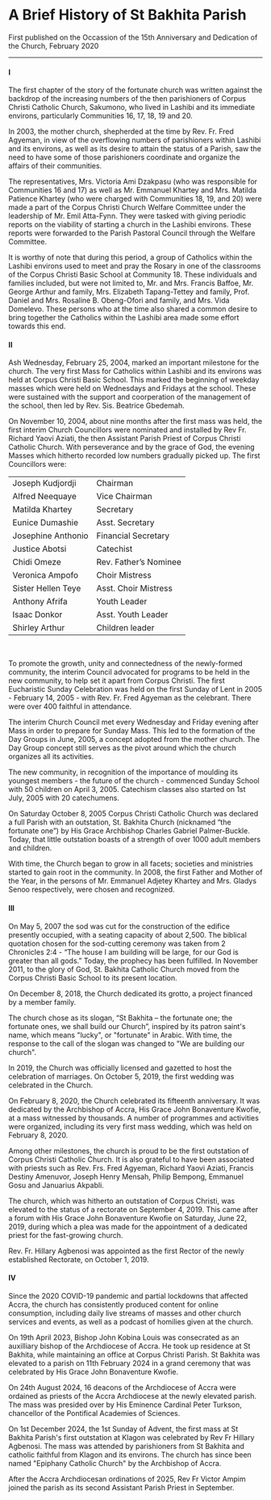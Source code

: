 # A Brief History of St Bakhita Parish
First published on the Occassion of the 15th Anniversary and Dedication of the Church, February 2020

---

#### I

The first chapter of the story of the fortunate church was written against the backdrop of the increasing numbers of the then parishioners of Corpus Christi Catholic Church, Sakumono, who lived in Lashibi and its immediate environs, particularly Communities 16, 17, 18, 19 and 20.

In 2003, the mother church, shepherded at the time by Rev. Fr. Fred Agyeman, in view of the overflowing numbers of parishioners within Lashibi and its environs, as well as its desire to attain the status of a Parish, saw the need to have some of those parishioners coordinate and organize the affairs of their communities. 

The representatives, Mrs. Victoria Ami Dzakpasu (who was responsible for Communities 16 and 17) as well as Mr. Emmanuel Khartey and Mrs. Matilda Patience Khartey (who were charged with Communities 18, 19, and 20) were made a part of the Corpus Christi Church Welfare Committee under the leadership of Mr. Emil Atta-Fynn. They were tasked with giving periodic reports on the viability of starting a church in the Lashibi environs. These reports were forwarded to the Parish Pastoral Council through the Welfare Committee. 

It is worthy of note that during this period, a group of Catholics within the Lashibi environs used to meet and pray the Rosary in one of the classrooms of the Corpus Christi Basic School at Community 18. These individuals and families included, but were not limited to, Mr. and Mrs. Francis Baffoe, Mr. George Arthur and family, Mrs. Elizabeth Tapang-Tettey and family, Prof. Daniel and Mrs. Rosaline B. Obeng-Ofori and family, and Mrs. Vida Domelevo. These persons who at the time also shared a common desire to bring together the Catholics within the Lashibi area made some effort towards this end.

#### II

Ash Wednesday, February 25, 2004, marked an important milestone for the church. The very first Mass for Catholics within Lashibi and its environs was held at Corpus Christi Basic School. This marked the beginning of weekday masses which were held on Wednesdays and Fridays at the school. These were sustained with the support and coorperation of the management of the school, then led by Rev. Sis. Beatrice Gbedemah.

On November 10, 2004, about nine months after the first mass was held, the first interim Church Councillors were nominated and installed by Rev Fr. Richard Yaovi Aziati, the then Assistant Parish Priest of Corpus Christi Catholic Church. With perseverance and by the grace of God, the evening Masses which hitherto recorded low numbers gradually picked up. The first Councillors were:

<table>
    <tbody>
        <tr>
            <td>Joseph Kudjordji</td>
            <td>Chairman</td>
        </tr>
        <tr>
            <td>Alfred Neequaye</td>
            <td>Vice Chairman</td>
        </tr>
        <tr>
            <td>Matilda Khartey</td>
            <td>Secretary</td>
        </tr>
        <tr>
            <td>Eunice Dumashie</td>
            <td>Asst. Secretary</td>
        </tr>
        <tr>
            <td>Josephine Anthonio</td>
            <td>Financial Secretary</td>
        </tr>
        <tr>
            <td>Justice Abotsi</td>
            <td>Catechist</td>
        </tr>
        <tr>
            <td>Chidi Omeze</td>
            <td>Rev. Father’s Nominee</td>
        </tr>
        <tr>
            <td>Veronica Ampofo</td>
            <td>Choir Mistress</td>
        </tr>
        <tr>
            <td>Sister Hellen Teye</td>
            <td>Asst. Choir Mistress</td>
        </tr>
        <tr>
            <td>Anthony Afrifa</td>
            <td>Youth Leader</td>
        </tr>
        <tr>
            <td>Isaac Donkor</td>
            <td>Asst. Youth Leader</td>
        </tr>
        <tr>
            <td>Shirley Arthur</td>
            <td>Children leader</td>
        </tr>
    </tbody>
</table><br> 

To promote the growth, unity and connectedness of the newly-formed community, the interim Council advocated for programs to be held in the new community, to help set it apart from Corpus Christi. The first Eucharistic Sunday Celebration was held on the first Sunday of Lent in 2005 - February 14, 2005 - with Rev. Fr. Fred Agyeman as the celebrant. There were over 400 faithful in attendance.

The interim Church Council met every Wednesday and Friday evening after Mass in order to prepare for Sunday Mass. This led to the formation of the Day Groups in June, 2005, a concept adopted from the mother church. The Day Group concept still serves as the pivot around which the church organizes all its activities.

The new community, in recognition of the importance of moulding its youngest members - the future of the church - commenced Sunday School with 50 children on April 3, 2005. Catechism classes also started on 1st July, 2005 with 20 catechumens.

On Saturday October 8, 2005 Corpus Christi Catholic Church was declared a full Parish with an outstation, St. Bakhita Church (nicknamed “the fortunate one”) by His Grace Archbishop Charles Gabriel Palmer-Buckle. Today, that little outstation boasts of a strength of over 1000 adult members and children.

With time, the Church began to grow in all facets; societies and ministries started to gain root in the community. In 2008, the first Father and Mother of the Year, in the persons of Mr. Emmanuel Adjetey Khartey and Mrs. Gladys Senoo respectively, were chosen and recognized.

#### III

On May 5, 2007 the sod was cut for the construction of the edifice presently occupied, with a seating capacity of about 2,500. The biblical quotation chosen for the sod-cutting ceremony was taken from 2 Chronicles 2:4 - “The house I am building will be large, for our God is greater than all gods.” Today, the prophecy has been fulfilled. In November 2011, to the glory of God, St. Bakhita Catholic Church moved from the Corpus Christi Basic School to its present location. 

On December 8, 2018, the Church dedicated its grotto, a project financed by a member family.

The church chose as its slogan, “St Bakhita – the fortunate one; the fortunate ones, we shall build our Church”, inspired by its patron saint's name, which means "lucky", or "fortunate" in Arabic. With time, the response to the call of the slogan was changed to "We are building our church".

In 2019, the Church was officially licensed and gazetted to host the celebration of marriages. On October 5, 2019, the first wedding was celebrated in the Church.

On February 8, 2020, the Church celebrated its fifteenth anniversary. It was dedicated by the Archbishop of Accra, His Grace John Bonaventure Kwofie, at a mass witnessed by thousands. A number of programmes and activities were organized, including its very first mass wedding, which was held on February 8, 2020.

Among other milestones, the church is proud to be the first outstation of Corpus Christi Catholic Church. It is also grateful to have been associated with priests such as Rev. Frs. Fred Agyeman, Richard Yaovi Aziati, Francis Destiny Amenuvor, Joseph Henry Mensah, Philip Bempong, Emmanuel Gosu and Januarius Akpabli.

The church, which was hitherto an outstation of Corpus Christi, was elevated to the status of a rectorate on September 4, 2019. This came after a forum with His Grace John Bonaventure Kwofie on Saturday, June 22, 2019, during which a plea was made for the appointment of a dedicated priest for the fast-growing church.

Rev. Fr. Hillary Agbenosi was appointed as the first Rector of the newly established Rectorate, on October 1, 2019.

#### IV

Since the 2020 COVID-19 pandemic and partial lockdowns that affected Accra, the church has consistently produced content for online consumption, including daily live streams of masses and other church services and events, as well as a podcast of homilies given at the church.

On 19th April 2023, Bishop John Kobina Louis was consecrated as an auxilliary bishop of the Archdiocese of Accra. He took up residence at St Bakhita, while maintaining an office at Corpus Christi Parish. St Bakhita was elevated to a parish on 11th February 2024 in a grand ceremony that was celebrated by His Grace John Bonaventure Kwofie.

On 24th August 2024, 16 deacons of the Archdiocese of Accra were ordained as priests of the Accra Archdiocese at the newly elevated parish. The mass was presided over by His Eminence Cardinal Peter Turkson, chancellor of the Pontifical Academies of Sciences.

On 1st December 2024, the 1st Sunday of Advent, the first mass at St Bakhita Parish's first outstation at Klagon was celebrated by Rev Fr Hillary Agbenosi. The mass was attended by parishioners from St Bakhita and catholic faithful from Klagon and its environs. The church has since been named "Epiphany Catholic Church" by the Archbishop of Accra.

After the Accra Archdiocesan ordinations of 2025, Rev Fr Victor Ampim joined the parish as its second Assistant Parish Priest in September.